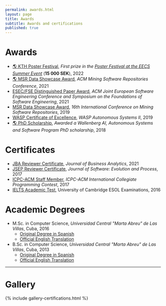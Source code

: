 ```yaml
---
permalink: awards.html
layout: page
title: Awards
subtitle: Awards and certifications
published: true
---
```


<!-- Carbon ads -->
<div class="cesarcarbon">
   <script async type="text/javascript" src="//cdn.carbonads.com/carbon.js?serve=CESI52JM&placement=wwwcesarsotovaleronet" id="_carbonads_js"></script>
</div>

# Awards

- [:earth_americas: KTH Poster Festival](../files/certificates/education-impact-travel-grant.JPG), _First prize in the [Poster Festival at the EECS Summer Event](https://intra.kth.se/en/eecs/aktuellt-pa-eecs/nyheter/400-happy-colleagues-joined-the-eecs-summer-event-1.1176797)_ (**15 000 SEK**), 2022
- [:earth_americas: MSR Data Showcase Award](https://twitter.com/msrconf/status/1392991382428688391), _ACM Mining Software Repositories Conference_, 2021
- [ESEC/FSE Distinguished Paper Award](../files/certificates/FSE_Distinguished_Paper_Award_2021.pdf), _ACM Joint European Software Engineering Conference and Symposium on the Foundations of Software Engineering_, 2021
- [MSR Data Showcase Award](../files/certificates/MSR_Data_Showcase_Award_2019.pdf), _16th International Conference on Mining Software Repositories_, 2019
- [WASP Certificate of Excellence](../files/certificates/WASP_award.pdf), _WASP Autonomous Systems II_, 2019
- [:earth_americas: PhD Scholarship](https://wasp-sweden.org/), _Awarded a Wallenberg AI, Autonomous Systems and Software Program PhD scholarship_, 2018

# Certificates

- [JBA Reviewer Certificate](../files/certificates/2021_JBA_Reviewer_Certificate.pdf), _Journal of Business Analytics_, 2021
- [JSEP Reviewer Certificate](../files/certificates/SMR_Certificate.pdf), _Journal of Software: Evolution and Process_, 2017
- [ICPC-ACM Staff Member](../files/certificates/2017_CertificateStaff_Caribbean_Finals_419972.pdf), _ICPC-ACM International Collegiate Programming Contest_, 2017
- [IELTS Academic Test](../files/certificates/IELTS_Test_Report_Form.pdf), University of Cambridge ESOL Examinations, 2016

# Academic Degrees

- M.Sc. in Computer Science, _Universidad Central "Marta Abreu" de Las Villas_, Cuba, 2016
  - [Original Degree in Spanish]()
  - [Official English Translation](../files/certificates/MSc_Degree_(certified)_eng.pdf)
- B.Sc. in Computer Science, _Universidad Central "Marta Abreu" de Las Villas_, Cuba, 2013
  - [Original Degree in Spanish](../files/certificates/BSc_Degree_Original.pdf)
  - [Official English Translation](../files/certificates/BSc_Degree_(certified)_eng.pdf)

--- 

# Gallery

{% include gallery-certifications.html %}